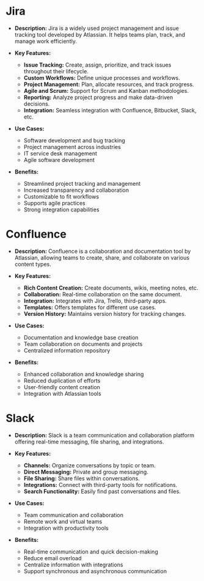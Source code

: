 # Jira

- **Description:** Jira is a widely used project management and issue tracking tool developed by Atlassian. It helps teams plan, track, and manage work efficiently.

- **Key Features:**
  - **Issue Tracking:** Create, assign, prioritize, and track issues throughout their lifecycle.
  - **Custom Workflows:** Define unique processes and workflows. 
  - **Project Management:** Plan, allocate resources, and track progress.
  - **Agile and Scrum:** Support for Scrum and Kanban methodologies.
  - **Reporting:** Analyze project progress and make data-driven decisions.
  - **Integration:** Seamless integration with Confluence, Bitbucket, Slack, etc.
 
- **Use Cases:**
  - Software development and bug tracking
  - Project management across industries
  - IT service desk management
  - Agile software development 
 
- **Benefits:**
  - Streamlined project tracking and management
  - Increased transparency and collaboration
  - Customizable to fit workflows
  - Supports agile practices
  - Strong integration capabilities


# Confluence

- **Description:** Confluence is a collaboration and documentation tool by Atlassian, allowing teams to create, share, and collaborate on various content types.

- **Key Features:**
  - **Rich Content Creation:** Create documents, wikis, meeting notes, etc.
  - **Collaboration:** Real-time collaboration on the same document.
  - **Integration:** Integrates with Jira, Trello, third-party apps.
  - **Templates:** Offers templates for different use cases.
  - **Version History:** Maintains version history for tracking changes.

- **Use Cases:**
  - Documentation and knowledge base creation
  - Team collaboration on documents and projects
  - Centralized information repository

- **Benefits:**
  - Enhanced collaboration and knowledge sharing
  - Reduced duplication of efforts
  - User-friendly content creation
  - Integration with Atlassian tools


# Slack

- **Description:** Slack is a team communication and collaboration platform offering real-time messaging, file sharing, and integrations.

- **Key Features:**
  - **Channels:** Organize conversations by topic or team.
  - **Direct Messaging:** Private and group messaging.
  - **File Sharing:** Share files within conversations.
  - **Integrations:** Connect with third-party tools for notifications.
  - **Search Functionality:** Easily find past conversations and files.

- **Use Cases:**
  - Team communication and collaboration
  - Remote work and virtual teams
  - Integration with productivity tools

- **Benefits:**
  - Real-time communication and quick decision-making
  - Reduce email overload
  - Centralize information with integrations
  - Support synchronous and asynchronous communication
